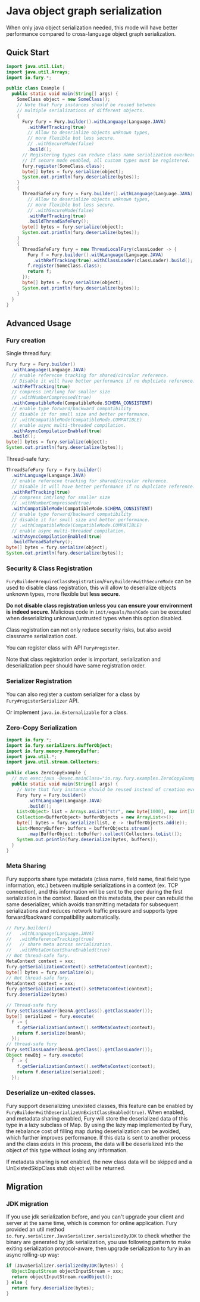 <!-- fury_frontmatter --
title: Java Object Graph Guide
order: 0
-- fury_frontmatter -->

# Java object graph serialization
When only java object serialization needed, this mode will have better performance compared to cross-language object graph serialization.

## Quick Start
```java
import java.util.List;
import java.util.Arrays;
import io.fury.*;

public class Example {
  public static void main(String[] args) {
    SomeClass object = new SomeClass();
    // Note that Fury instances should be reused between 
    // multiple serializations of different objects.
    {
      Fury fury = Fury.builder().withLanguage(Language.JAVA)
        .withRefTracking(true)
        // Allow to deserialize objects unknown types,
        // more flexible but less secure.
        // .withSecureMode(false)
        .build();
      // Registering types can reduce class name serialization overhead, but not mandatory.
      // If secure mode enabled, all custom types must be registered.
      fury.register(SomeClass.class);
      byte[] bytes = fury.serialize(object);
      System.out.println(fury.deserialize(bytes));
    }
    {
      ThreadSafeFury fury = Fury.builder().withLanguage(Language.JAVA)
        // Allow to deserialize objects unknown types,
        // more flexible but less secure.
        // .withSecureMode(false)
        .withRefTracking(true)
        .buildThreadSafeFury();
      byte[] bytes = fury.serialize(object);
      System.out.println(fury.deserialize(bytes));
    }
    {
      ThreadSafeFury fury = new ThreadLocalFury(classLoader -> {
        Fury f = Fury.builder().withLanguage(Language.JAVA)
          .withRefTracking(true).withClassLoader(classLoader).build();
        f.register(SomeClass.class);
        return f;
      });
      byte[] bytes = fury.serialize(object);
      System.out.println(fury.deserialize(bytes));
    }
  }
}
```

## Advanced Usage
### Fury creation
Single thread fury:
```java
Fury fury = Fury.builder()
  .withLanguage(Language.JAVA)
  // enable referecne tracking for shared/circular reference.
  // Disable it will have better performance if no duplciate reference.
  .withRefTracking(true)
  // compress int/long for smaller size
  // .withNumberCompressed(true)
  .withCompatibleMode(CompatibleMode.SCHEMA_CONSISTENT)
  // enable type forward/backward compatibility
  // disable it for small size and better performance.
  // .withCompatibleMode(CompatibleMode.COMPATIBLE)
  // enable async multi-threaded compilation.
  .withAsyncCompilationEnabled(true)
  .build();
byte[] bytes = fury.serialize(object);
System.out.println(fury.deserialize(bytes));
```
Thread-safe fury:
```java
ThreadSafeFury fury = Fury.builder()
  .withLanguage(Language.JAVA)
  // enable referecne tracking for shared/circular reference.
  // Disable it will have better performance if no duplciate reference.
  .withRefTracking(true)
  // compress int/long for smaller size
  // .withNumberCompressed(true)
  .withCompatibleMode(CompatibleMode.SCHEMA_CONSISTENT)
  // enable type forward/backward compatibility
  // disable it for small size and better performance.
  // .withCompatibleMode(CompatibleMode.COMPATIBLE)
  // enable async multi-threaded compilation.
  .withAsyncCompilationEnabled(true)
  .buildThreadSafeFury();
byte[] bytes = fury.serialize(object);
System.out.println(fury.deserialize(bytes));
```

### Security & Class Registration
`FuryBuilder#requireClassRegistration`/`FuryBuilder#withSecureMode` can be used to disable class registration, this will allow to deserialize objects unknown types, more flexible but **less secure**.

**Do not disable class registration unless you can ensure your environment is indeed secure**. Malicious code in `init/equals/hashCode` can be executed when deserializing unknown/untrusted types when this option disabled.

Class registration can not only reduce security risks, but also avoid classname serialization cost.

You can register class with API `Fury#register`.

Note that class registration order is important, serialization and deserialization peer should have same registration order.

### Serializer Registration
You can also register a custom serializer for a class by `Fury#registerSerializer` API.

Or implement `java.io.Externalizable` for a class.

### Zero-Copy Serialization
```java
import io.fury.*;
import io.fury.serializers.BufferObject;
import io.fury.memory.MemoryBuffer;
import java.util.*;
import java.util.stream.Collectors;

public class ZeroCopyExample {
  // mvn exec:java -Dexec.mainClass="io.ray.fury.examples.ZeroCopyExample"
  public static void main(String[] args) {
    // Note that fury instance should be reused instead of creation every time.
    Fury fury = Fury.builder()
        .withLanguage(Language.JAVA)
        .build();
    List<Object> list = Arrays.asList("str", new byte[1000], new int[100], new double[100]);
    Collection<BufferObject> bufferObjects = new ArrayList<>();
    byte[] bytes = fury.serialize(list, e -> !bufferObjects.add(e));
    List<MemoryBuffer> buffers = bufferObjects.stream()
        .map(BufferObject::toBuffer).collect(Collectors.toList());
    System.out.println(fury.deserialize(bytes, buffers));
  }
}
```

### Meta Sharing
Fury supports share type metadata (class name, field name, final field type information, etc.) between multiple serializations in a context (ex. TCP connection), and this information will be sent to the peer during the first serialization in the context. Based on this metadata, the peer can rebuild the same deserializer, which avoids transmitting metadata for subsequent serializations and reduces network traffic pressure and supports type forward/backward compatibility automatically.

```java
// Fury.builder()
//   .withLanguage(Language.JAVA)
//   .withReferenceTracking(true)
//   // share meta across serialization.
//   .withMetaContextShareEnabled(true)
// Not thread-safe fury.
MetaContext context = xxx;
fury.getSerializationContext().setMetaContext(context);
byte[] bytes = fury.serialize(o);
// Not thread-safe fury.
MetaContext context = xxx;
fury.getSerializationContext().setMetaContext(context);
fury.deserialize(bytes)

// Thread-safe fury
fury.setClassLoader(beanA.getClass().getClassLoader());
byte[] serialized = fury.execute(
  f -> {
    f.getSerializationContext().setMetaContext(context);
    return f.serialize(beanA);
  });
// thread-safe fury
fury.setClassLoader(beanA.getClass().getClassLoader());
Object newObj = fury.execute(
  f -> {
    f.getSerializationContext().setMetaContext(context);
    return f.deserialize(serialized);
  });
```

### Deserialize un-exited classes.
Fury support deserializing unexisted classes, this feature can be enabled by `FuryBuilder#withDeserializeUnExistClassEnabled(true)`. When enabled, and metadata sharing enabled, Fury will store the deserialized data of this type in a lazy subclass of Map. By using the lazy map implemented by Fury, the rebalance cost of filling map during deserialization can be avoided, which further improves performance. If this data is sent to another process and the class exists in this process, the data will be deserialized into the object of this type without losing any information.

If metadata sharing is not enabled, the new class data will be skipped and a UnExistedSkipClass stub object will be returned.

## Migration
### JDK migration
If you use jdk serialization before, and you can't upgrade your client and server at the same time, which is common for online application. Fury provided an util method `io.fury.serializer.JavaSerializer.serializedByJDK` to check whether the binary are generated by jdk serialization, you use following pattern to make exiting serialization protocol-aware, then upgrade serialization to fury in an async rolling-up way:
```java
if (JavaSerializer.serializedByJDK(bytes)) {
  ObjectInputStream objectInputStream = xxx;
  return objectInputStream.readObject();
} else {
  return fury.deserialize(bytes);
}
```